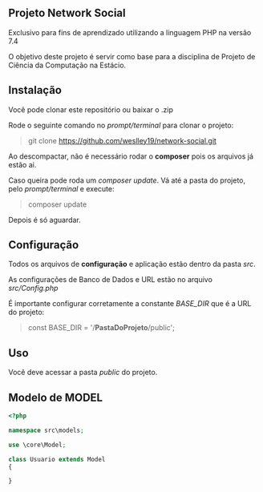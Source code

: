 ## Projeto Network Social
Exclusivo para fins de aprendizado utilizando a linguagem PHP na versão 7.4

O objetivo deste projeto é servir como base para a disciplina de Projeto de Ciência da Computação na Estácio.

## Instalação
Você pode clonar este repositório ou baixar o .zip

Rode o seguinte comando no *prompt/terminal* para clonar o projeto:
> git clone <span>https://github.com/weslley19/network-social.git</span>

Ao descompactar, não é necessário rodar o **composer** pois os arquivos já estão ai.

Caso queira pode roda um *composer update*.
Vá até a pasta do projeto, pelo *prompt/terminal* e execute:
> composer update

Depois é só aguardar.

## Configuração
Todos os arquivos de **configuração** e aplicação estão dentro da pasta *src*.

As configurações de Banco de Dados e URL estão no arquivo *src/Config.php*

É importante configurar corretamente a constante *BASE_DIR* que é a URL do projeto:
> const BASE_DIR = '/**PastaDoProjeto**/public';

## Uso
Você deve acessar a pasta *public* do projeto.

## Modelo de MODEL

```php
<?php

namespace src\models;

use \core\Model;

class Usuario extends Model 
{

}
```
